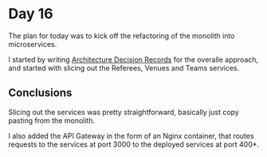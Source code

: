 # Day 16

The plan for today was to kick off the refactoring of the monolith into microservices.

I started by writing [Architecture Decision Records](../../../microservice/ADR) for the overalle approach, and started with slicing out the Referees, Venues and Teams services.

## Conclusions

Slicing out the services was pretty straightforward, basically just copy pasting from the monolith. 

I also added the API Gateway in the form of an Nginx container, that routes requests to the services at port 3000 to the deployed services at port 400*.
